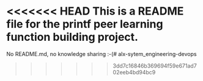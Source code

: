 <<<<<<< HEAD
This is a README file for the printf peer learning function building project.
=======
No README.md, no knowledge sharing :-(# alx-sytem_engineering-devops
>>>>>>> 3dd7c16846b369694f59e671ad702eeb4bd94bc9
